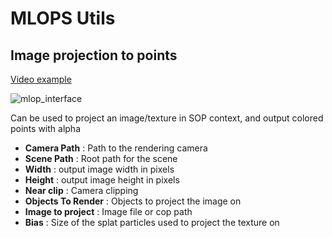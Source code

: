 # MLOPS Utils

## Image projection to points

[Video example](https://github.com/gregoiredelzongle/MLOPS-Utils/assets/9194561/1f51fe72-6411-46f7-9c3e-6e0be4ae9071)

![mlop_interface](https://github.com/gregoiredelzongle/MLOPS-Utils/assets/9194561/4f5616b8-66dc-47e9-9e18-9d129317af97)

Can be used to project an image/texture in SOP context, and output colored points with alpha

 - **Camera Path** : Path to the rendering camera
 - **Scene Path** : Root path for the scene
 - **Width** : output image width in pixels
 - **Height** : output image height in pixels
 - **Near clip** : Camera clipping
 - **Objects To Render** : Objects to project the image on
 - **Image to project** : Image file or cop path
 - **Bias** : Size of the splat particles used to project the texture on

